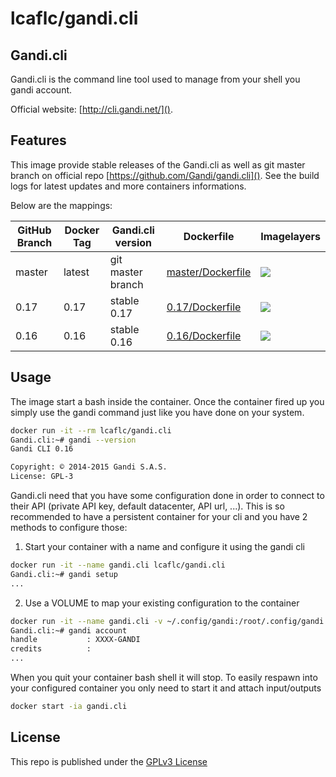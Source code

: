lcaflc/gandi.cli
================


Gandi.cli
---------

Gandi.cli is the command line tool used to manage from your shell you gandi account.

Official website: [http://cli.gandi.net/]().

Features
--------

This image provide stable releases of the Gandi.cli as well as git master branch on official repo [https://github.com/Gandi/gandi.cli](). See the build logs for latest updates and more containers informations.

Below are the mappings:

| GitHub Branch | Docker Tag | Gandi.cli version | Dockerfile | Imagelayers |
| ------------- | ---------- | ----------------- | ---------- | ----------- |
| master        | latest     | git master branch | [master/Dockerfile](https://github.com/lcaflc/docker-gandi.cli/blob/master/Dockerfile) | [![](https://badge.imagelayers.io/lcaflc/gandi.cli:latest.svg)](https://imagelayers.io/?images=lcaflc/gandi.cli:latest 'Get your own badge on imagelayers.io') |
| 0.17          | 0.17       | stable 0.17       | [0.17/Dockerfile](https://github.com/lcaflc/docker-gandi.cli/blob/0.17/Dockerfile) | [![](https://badge.imagelayers.io/lcaflc/gandi.cli:0.17.svg)](https://imagelayers.io/?images=lcaflc/gandi.cli:0.17 'Get your own badge on imagelayers.io') |
| 0.16          | 0.16       | stable 0.16       | [0.16/Dockerfile](https://github.com/lcaflc/docker-gandi.cli/blob/0.16/Dockerfile) | [![](https://badge.imagelayers.io/lcaflc/gandi.cli:0.16.svg)](https://imagelayers.io/?images=lcaflc/gandi.cli:0.16 'Get your own badge on imagelayers.io') |


Usage
-----

The image start a bash inside the container. Once the container fired up you simply use the gandi command just like you have done on your system.
```bash
docker run -it --rm lcaflc/gandi.cli
Gandi.cli:~# gandi --version
Gandi CLI 0.16

Copyright: © 2014-2015 Gandi S.A.S.
License: GPL-3
```

Gandi.cli need that you have some configuration done in order to connect to their API (private API key, default datacenter, API url, ...). This is so recommended to have a persistent container for your cli and you have 2 methods to configure those:
1. Start your container with a name and configure it using the gandi cli
```bash
docker run -it --name gandi.cli lcaflc/gandi.cli
Gandi.cli:~# gandi setup
...
```
2. Use a VOLUME to map your existing configuration to the container
```bash
docker run -it --name gandi.cli -v ~/.config/gandi:/root/.config/gandi lcaflc/gandi.cli
Gandi.cli:~# gandi account
handle           : XXXX-GANDI
credits          :
...
```

When you quit your container bash shell it will stop. To easily respawn into your configured container you only need to start it and attach input/outputs
```bash
docker start -ia gandi.cli
```

License
-------

This repo is published under the [GPLv3 License](http://opensource.org/licenses/GPL-3.0)
